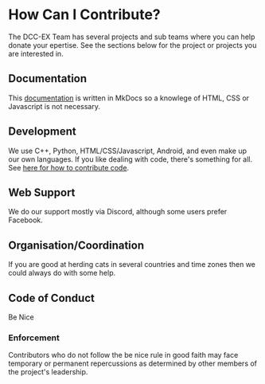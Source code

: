 # How Can I Contribute?

The DCC-EX Team has several projects and sub teams where you can help donate your epertise. See the sections below for the project or projects you are interested in.

## Documentation

This [documentation](1-contribute-docs.md) is written in MkDocs so a knowlege of HTML, CSS or Javascript is not necessary.

## Development

We use C++, Python, HTML/CSS/Javascript, Android, and even make up our own languages. If you like dealing with code, there's something for all. See [here for how to contribute code](9-contributing-code.md).

## Web Support

We do our support mostly via Discord, although some users prefer Facebook.

## Organisation/Coordination

If you are good at herding cats in several countries and time zones then we could always do with some help.

## Code of Conduct

Be Nice

### Enforcement

Contributors who do not follow the be nice rule in good faith may face temporary or permanent repercussions as determined by other members of the project's leadership.

